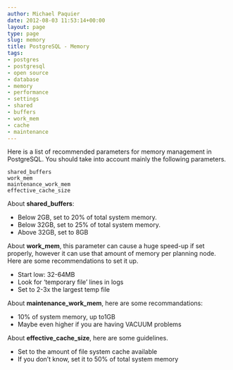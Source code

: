 ```yaml
---
author: Michael Paquier
date: 2012-08-03 11:53:14+00:00
layout: page
type: page
slug: memory
title: PostgreSQL - Memory
tags:
- postgres
- postgresql
- open source
- database
- memory
- performance
- settings
- shared
- buffers
- work_mem
- cache
- maintenance
---
```

Here is a list of recommended parameters for memory management in PostgreSQL. You should take into account mainly the following parameters.

    shared_buffers
    work_mem
    maintenance_work_mem
    effective_cache_size

About **shared\_buffers**:

  * Below 2GB, set to 20% of total system memory.
  * Below 32GB, set to 25% of total system memory.
  * Above 32GB, set to 8GB

About **work\_mem**, this parameter can cause a huge speed-up if set properly, however it can use that amount of memory per planning node.
Here are some recommendations to set it up.

  * Start low: 32-64MB
  * Look for ‘temporary file’ lines in logs
  * Set to 2-3x the largest temp file

About **maintenance\_work\_mem**, here are some recommandations:

  * 10% of system memory, up to1GB
  * Maybe even higher if you are having VACUUM problems

About **effective\_cache\_size**, here are some guidelines.

  * Set to the amount of file system cache available
  * If you don’t know, set it to 50% of total system memory
